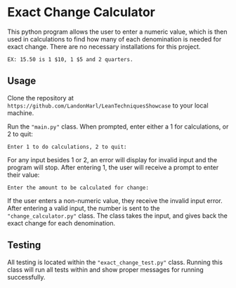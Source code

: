 # Exact Change Calculator
This python program allows the user to enter a numeric value, 
which is then used in calculations to find how many of each denomination
is needed for exact change. There are no necessary installations for this project.

    EX: 15.50 is 1 $10, 1 $5 and 2 quarters.

## Usage
Clone the repository at `https://github.com/LandonHarl/LeanTechniquesShowcase` to your local machine.

Run the `"main.py"` class. When prompted, enter either a 1 for calculations, or 2 to quit:
    
    Enter 1 to do calculations, 2 to quit: 

For any input besides 1 or 2, an error will display for invalid input and the program
will stop. After entering 1, the user will receive a prompt to enter their value:

    Enter the amount to be calculated for change: 

If the user enters a non-numeric value, they receive the invalid input error. 
After entering a valid input, the number is sent to the `"change_calculator.py"` class.
The class takes the input, and gives back the exact change for each denomination.

## Testing
All testing is located within the `"exact_change_test.py"` class. Running this class will
run all tests within and show proper messages for running successfully.